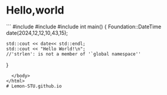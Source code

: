<html>
  <body>
    <h1>Hello,world</h1>
    ```
#include <iostream>
#include <LMString.h>
#include <LMDateTime.h>
int main()
{
    Foundation::DateTime date(2024,12,12,10,43,15);

    std::cout << date<< std::endl;
    std::cout << "Hello World!\n";
    //'strlen': is not a member of '`global namespace''
}
```
  </body>
</html>
# Lemon-STU.github.io

